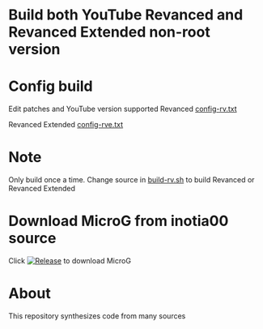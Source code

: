 # Build both YouTube Revanced and Revanced Extended non-root version

# Config build
Edit patches and YouTube version supported 
Revanced [config-rv.txt](config-rv.txt)

Revanced Extended [config-rve.txt](config-rve.txt)

# Note
Only build once a time.
Change source in [build-rv.sh](build-rv.sh) to build Revanced or Revanced Extended 

# Download MicroG from inotia00 source 
Click [![Release](https://img.shields.io/github/v/release/inotia00/VancedMicroG.svg)](https://github.com/inotia00/VancedMicroG/releases/latest/download/microg.apk)
to download MicroG

# About
This repository synthesizes code from many sources

